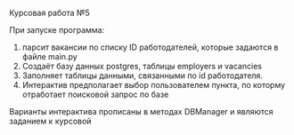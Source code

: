 Курсовая работа №5

При запуске программа:
1. парсит вакансии по списку ID работодателей, которые задаются в файле main.py
2. Создаёт базу данных postgres, таблицы employers и vacancies
3. Заполняет таблицы данными, связанными по id работодателя.
4. Интерактив предполагает выбор пользователем пункта, по которму отработает поисковой запрос по базе

Варианты интерактива прописаны в методах DBManager и являются заданием к курсовой